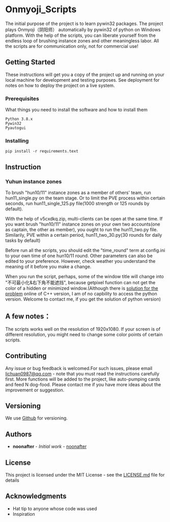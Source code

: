 # Onmyoji_Scripts
 
The initial purpose of the project is to learn pywin32 packages. The project plays Onmyoji（阴阳师） automatically by pywin32 of python on Windows platform. With the help of the scripts, you can liberate yourself from the endless loop of brushing instance zones and other meaningless labor. All the scripts are for communication only, not for commercial use!
 
## Getting Started
 
These instructions will get you a copy of the project up and running on your local machine for development and testing purposes. See deployment for notes on how to deploy the project on a live system.
 
### Prerequisites
 
What things you need to install the software and how to install them
 
```
Python 3.8.x
Pywin32
Pyautogui
```
 
### Installing
 
```
pip install -r requirements.text
```
## Instruction

### Yuhun instance zones
To brush "hun10/11" instance zones as a member of others' team, run hun11_single.py on the team stage. Or to limit the PVE process within certain seconds, run hun11_single_125.py file(1000 strength or 125 rounds by default). 

With the help of v5cxdkq.zip, multi-clients can be open at the same time. If you want brush "hun10/11" instance zones on your own two accounts(one as captain, the other as member), you ought to run the hun11_two.py file. Similarily, PVE within a certain period, hun11_two_30.py(30 rounds for daily tasks by default)

Before run all the scripts, you should edit the "time_round" term at config.ini to your own time of one hun10/11 round. Other parameters can also be edited to your preference. However, check weather you understand the meaning of it before you make a change.

When you run the script, perhaps, some of the window title will change into "不可最小化&右下角不能遮挡", because getpixel function can not get the color of a hidden or minimized window.(Although there is [solution for the problem](https://www.xszz.org/faq-1/question-201808315704.html) online of C++ version, I am of no capbility to access the python version. Welcome to contact me, if you get the solution of python version)
 
## A few notes：
 
The scripts works well on the resolution of 1920x1080. If your screen is of different resolution, you might need to change some color points of certain scripts.
 
 
## Contributing
 
Any issue or bug feedback is welcomed.For such issues, please email lichuan0987@qq.com - note that you must read the instructions carefully first. More functions will be added to the project, like auto-pumping cards and feed N dog-food. Please contact me if you have more ideas about the improvement or suggestion.
 
## Versioning
 
We use [Github](https://github.com/) for versioning. 
 
## Authors
 
* **noonafter** - *Initial work* - [noonafter](https://github.com/noonafter)
 
 
## License
 
This project is licensed under the MIT License - see the [LICENSE.md](LICENSE.md) file for details
 
## Acknowledgments
 
* Hat tip to anyone whose code was used
* Inspiration


